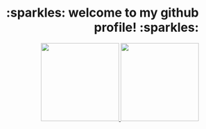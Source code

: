 

 <h1 align="right"> :sparkles: welcome to my github profile! :sparkles:	 </h1>
<div align="right" display="flex">
  <a href="https://github.com/larissabenedet">
  <img height="180em" src="https://github-readme-stats.vercel.app/api?username=larissabenedet&show_icons=true&theme=omni&include_all_commits=true&count_private=true&hide=contribs,issues"/>
  <img height="180em" src="https://github-readme-stats.vercel.app/api/top-langs/?username=larissabenedet&layout=compact&langs_count=6&theme=omni"/>
</div>
